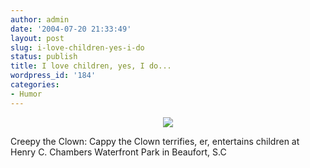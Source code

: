 ```yaml
---
author: admin
date: '2004-07-20 21:33:49'
layout: post
slug: i-love-children-yes-i-do
status: publish
title: I love children, yes, I do...
wordpress_id: '184'
categories:
- Humor
---
```

<p align="center"><img src="http://www.sfgate.com/news/pictures/2004/07/20/clown10.jpg"></p>
<p>Creepy the Clown: Cappy the Clown terrifies, er, entertains children at Henry C. 
Chambers Waterfront Park in Beaufort, S.C </p>
